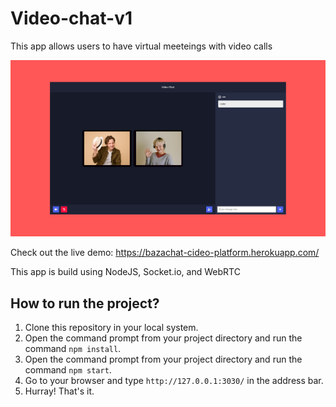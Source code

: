 # Video-chat-v1

This app allows users to have virtual meeteings with video calls

![IMG](./video-chat.png)

Check out the live demo: https://bazachat-cideo-platform.herokuapp.com/

This app is build using NodeJS, Socket.io, and WebRTC

## How to run the project?

1. Clone this repository in your local system.
2. Open the command prompt from your project directory and run the command `npm install`.
3. Open the command prompt from your project directory and run the command `npm start`.
4. Go to your browser and type `http://127.0.0.1:3030/` in the address bar.
5. Hurray! That's it.



